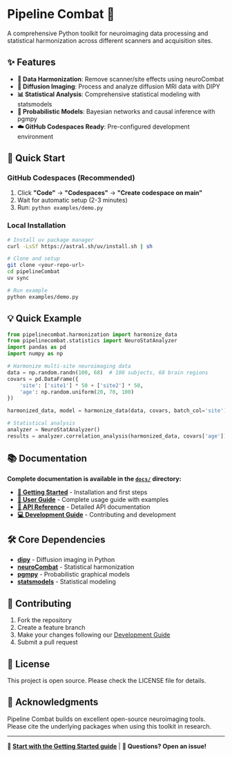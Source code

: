 # Pipeline Combat 🧠

A comprehensive Python toolkit for neuroimaging data processing and statistical harmonization across different scanners and acquisition sites.

## ✨ Features

- **🔗 Data Harmonization**: Remove scanner/site effects using neuroCombat
- **🧠 Diffusion Imaging**: Process and analyze diffusion MRI data with DIPY  
- **📊 Statistical Analysis**: Comprehensive statistical modeling with statsmodels
- **🎲 Probabilistic Models**: Bayesian networks and causal inference with pgmpy
- **☁️ GitHub Codespaces Ready**: Pre-configured development environment

## 🚀 Quick Start

### GitHub Codespaces (Recommended)
1. Click **"Code"** → **"Codespaces"** → **"Create codespace on main"**
2. Wait for automatic setup (2-3 minutes)
3. Run: `python examples/demo.py`

### Local Installation
```bash
# Install uv package manager
curl -LsSf https://astral.sh/uv/install.sh | sh

# Clone and setup
git clone <your-repo-url>
cd pipelineCombat
uv sync

# Run example
python examples/demo.py
```

## 💡 Quick Example

```python
from pipelinecombat.harmonization import harmonize_data
from pipelinecombat.statistics import NeuroStatAnalyzer
import pandas as pd
import numpy as np

# Harmonize multi-site neuroimaging data
data = np.random.randn(100, 68)  # 100 subjects, 68 brain regions
covars = pd.DataFrame({
    'site': ['site1'] * 50 + ['site2'] * 50,
    'age': np.random.uniform(20, 70, 100)
})

harmonized_data, model = harmonize_data(data, covars, batch_col='site')

# Statistical analysis
analyzer = NeuroStatAnalyzer()
results = analyzer.correlation_analysis(harmonized_data, covars['age'])
```

## 📚 Documentation

**Complete documentation is available in the [`docs/`](docs/) directory:**

- **[📖 Getting Started](docs/getting-started.md)** - Installation and first steps
- **[👥 User Guide](docs/user-guide.md)** - Complete usage guide with examples  
- **[🔧 API Reference](docs/api-reference.md)** - Detailed API documentation
- **[💻 Development Guide](docs/development-guide.md)** - Contributing and development

## 🛠️ Core Dependencies

- **[dipy](https://dipy.org/)** - Diffusion imaging in Python
- **[neuroCombat](https://github.com/Jfortin1/neuroCombat_python)** - Statistical harmonization
- **[pgmpy](https://pgmpy.org/)** - Probabilistic graphical models  
- **[statsmodels](https://www.statsmodels.org/)** - Statistical modeling

## 🤝 Contributing

1. Fork the repository
2. Create a feature branch
3. Make your changes following our [Development Guide](docs/development-guide.md)
4. Submit a pull request

## 📄 License

This project is open source. Please check the LICENSE file for details.

## 🙏 Acknowledgments

Pipeline Combat builds on excellent open-source neuroimaging tools. Please cite the underlying packages when using this toolkit in research.

---

**📖 [Start with the Getting Started guide](docs/getting-started.md)** | **💬 Questions? Open an issue!**
